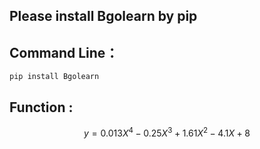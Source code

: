 ## Please install Bgolearn by pip

## Command Line：
    pip install Bgolearn

## Function :

```math
y=0.013X^4-0.25X^3+1.61X^2-4.1X+8  
```
